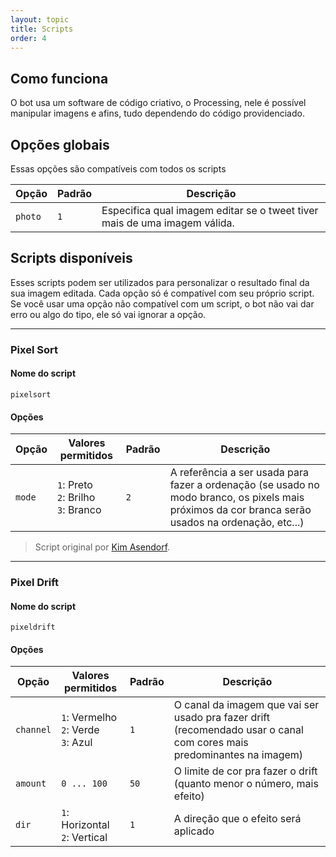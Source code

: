 ```yaml
---
layout: topic
title: Scripts
order: 4
---
```


## Como funciona

O bot usa um software de código criativo, o Processing, nele é possível manipular imagens e afins, tudo dependendo do código providenciado.

## Opções globais

Essas opções são compatíveis com todos os scripts


| Opção   | Padrão | Descrição                                                             |
| ------- | ------ | --------------------------------------------------------------------- |
| `photo` | `1`    | Especifica qual imagem editar se o tweet tiver mais de uma imagem válida. |

## Scripts disponíveis

Esses scripts podem ser utilizados para personalizar o resultado final da sua imagem editada. Cada opção só é compatível com seu próprio script. Se você usar uma opção não compatível com um script, o bot não vai dar erro ou algo do tipo, ele só vai ignorar a opção.

---

### Pixel Sort

#### Nome do script

`pixelsort`

#### Opções

| Opção  | Valores permitidos                       | Padrão | Descrição                                           |
| ------ | ---------------------------------------- | ------ | --------------------------------------------------- |
| `mode` | `1`: Preto<br>`2`: Brilho<br>`3`: Branco | `2`    | A referência a ser usada para fazer a ordenação (se usado no modo branco, os pixels mais próximos da cor branca serão usados na ordenação, etc...) |

> Script original por [Kim Asendorf](https://github.com/kimasendorf).

---

### Pixel Drift

#### Nome do script

`pixeldrift`

#### Opções

| Opção     | Valores permitidos                       | Padrão | Descrição                                                                                                             |
| --------- | ---------------------------------------- | ------ | --------------------------------------------------------------------------------------------------------------------- |
| `channel` | `1`: Vermelho<br>`2`: Verde<br>`3`: Azul | `1`    | O canal da imagem que vai ser usado pra fazer drift (recomendado usar o canal com cores mais predominantes na imagem) |
| `amount`  | `0 ... 100`                              | `50`   | O limite de cor pra fazer o drift (quanto menor o número, mais efeito)                                                |
| `dir`     | `1`: Horizontal <br> `2`: Vertical       | `1`    | A direção que o efeito será aplicado                                                                                  |
